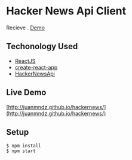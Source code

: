 # Hacker News Api Client

Recieve .
[Demo](https://localhost:3000/)

## Techonology Used

- [ReactJS](https://reactjs.org/)
- [create-react-app](https://github.com/facebook/create-react-app)
- [HackerNewsApi](https://github.com/HackerNews/API)

## Live Demo

[http://juanmndz.github.io/hackernews/](http://juanmndz.github.io/hackernews/)

## Setup

```shell
$ npm install
$ npm start
```

